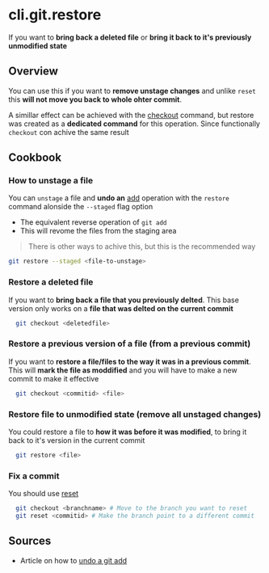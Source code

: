 # cli.git.restore

If you want to **bring back a deleted file** or **bring it back to it's
previously unmodified state**

## Overview

You can use this if you want to **remove unstage changes** and unlike `reset`
this **will not move you back to whole ohter commit**.

A simillar effect can be achieved with the [checkout](./it3j.md) command, but
restore was created as a **dedicated command** for this operation. Since
functionally `checkout` con achive the same result

## Cookbook

### How to unstage a file

You can `unstage` a file and **undo an** [add](./r03e.md) operation with the
`restore` command alonside the `--staged` flag option

- The equivalent reverse operation of `git add`
- This will revome the files from the staging area

> There is other ways to achive this, but this is the recommended way

```sh
git restore --staged <file-to-unstage>
```

### Restore a deleted file

If you want to **bring back a file that you previously delted**. This base
version only works on a **file that was delted on the current commit**

```sh
  git checkout <deletedfile>
```

### Restore a previous version of a file (from a previous commit)

If you want to **restore a file/files to the way it was in a previous commit**.
This will **mark the file as moddified** and you will have to make a new commit
to make it effective

```sh
  git checkout <commitid> <file>
```

### Restore file to unmodified state (remove all unstaged changes)

You could restore a file to **how it was before it was modified**, to bring
it back to it's version in the current commit

```sh
  git restore <file>
```

### Fix a commit

You should use [reset](./z9bi.md)

```sh
  git checkout <branchname> # Move to the branch you want to reset
  git reset <commitid> # Make the branch point to a different commit
```

## Sources

- Article on how to [undo a git add](https://www.theserverside.com/blog/Coffee-Talk-Java-News-Stories-and-Opinions/git-unstage-file-all-index-commit-folder-add-delete) 
